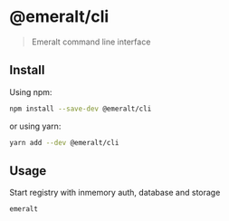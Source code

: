# @emeralt/cli
> Emeralt command line interface

## Install

Using npm:

```sh
npm install --save-dev @emeralt/cli
```

or using yarn:

```sh
yarn add --dev @emeralt/cli
```

## Usage
Start registry with inmemory auth, database and storage
```sh
emeralt
```
